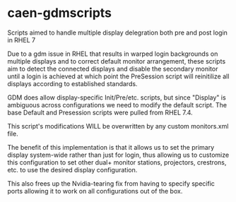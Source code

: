 # caen-gdmscripts
Scripts aimed to handle multiple display delegration both pre and post login in RHEL 7

Due to a gdm issue in RHEL that results in warped login backgrounds on multiple displays and to correct default monitor arrangement, these scripts aim to detect the connected displays and disable the secondary monitor until a login is achieved at which point the PreSession script will reinitilize all displays according to established standards. 

GDM does allow display-specific Init/Pre/etc. scripts, but since "Display" is ambiguous across configurations we need to modify the default script. The base Default and Presession scripts were pulled from RHEL 7.4.

This script's modifications WILL be overwritten by any custom monitors.xml file.

The benefit of this implementation is that it allows us to set the primary display system-wide rather than just for login, thus allowing us to customize this configuration to set other dual+ monitor stations, projectors, crestrons, etc. to use the desired display configuration. 

This also frees up the Nvidia-tearing fix from having to specify specific ports allowing it to work on all configurations out of the box.

